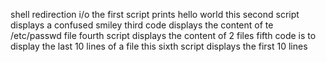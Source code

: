 shell redirection i/o 
 the first script prints hello world
this second script displays a confused smiley
third code displays the content of te /etc/passwd file
fourth script displays the content of 2 files
fifth code is to display the last 10 lines of a file
this sixth script displays the first 10 lines
